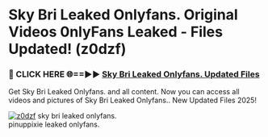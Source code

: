 # Sky Bri Leaked Onlyfans. Original Videos 0nlyFans Leaked - Files Updated! (z0dzf)

<h3>🔴 CLICK HERE 🌐==►► <a href="https://tinyurl.com/brd5kh86" rel="nofollow">Sky Bri Leaked Onlyfans. Updated Files</a></h3>

Get Sky Bri Leaked Onlyfans. and all content. Now you can access all videos and pictures of Sky Bri Leaked Onlyfans.. New Updated Files 2025!

[![z0dzf](https://i.imgur.com/K7sEzmb.gif)](https://tinyurl.com/brd5kh86)
sky bri leaked onlyfans.<br>
pinuppixie leaked onlyfans.